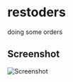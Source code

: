 restoders
=========

doing some orders

## Screenshot
![Screenshot](https://raw.githubusercontent.com/althaser/restoders/master/images/restorders.png)
